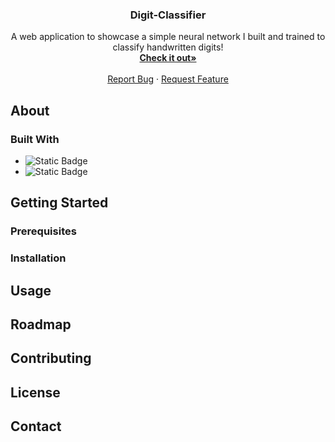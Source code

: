 <div align="center">
 

  <h3 align="center">Digit-Classifier</h3>

  <p align="center">
    A web application to showcase a simple neural network I built and trained to classify handwritten digits!
    <br />
    <a href="https://desa-thomas.github.io/digit-classifier/"><strong>Check it out»</strong></a>
    <br />
    <br />
    <a href="https://github.com/desa-thomas/digit-classifier/issues/new?labels=bug&template=bug-report---.md">Report Bug</a>
    ·
    <a href="https://github.com/desa-thomas/digit-classifier/issues/new?labels=enhancement&template=feature-request---.md">Request Feature</a>
  </p>
</div>

## About 

### Built With
* ![Static Badge](https://img.shields.io/badge/Flask%20-%20black?style=for-the-badge&logo=flask&logoColor=white)
* ![Static Badge](https://img.shields.io/badge/PyTorch%20-%20red?style=for-the-badge&logo=pytorch&logoColor=white)


## Getting Started

### Prerequisites

### Installation

## Usage

## Roadmap

## Contributing

## License

## Contact

[Flask-url]:https://flask.palletsprojects.com/en/stable/

